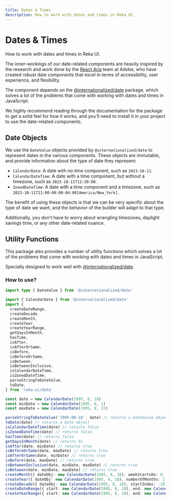 ```yaml
---
title: Dates & Times
description: How to work with dates and times in Reka UI.
---
```


# Dates & Times

<Description>
How to work with dates and times in Reka UI.
</Description>

<Callout type="tip">

The inner-workings of our date-related components are heavily inspired by the research and work done
by the [React Aria](https://react-spectrum.adobe.com/react-aria/) team at Adobe, who have created
robust date components that excel in terms of accessibility, user experience, and flexibility.

</Callout>

The component depends on the [@internationalized/date](https://react-spectrum.adobe.com/internationalized/date/index.html) package, which solves a lot of the problems that come with working with dates and times in JavaScript.

We highly recommend reading through the documentation for the package to get a solid feel for how it
works, and you'll need to install it in your project to use the date-related components.

<InstallationTabs value="@internationalized/date" />

## Date Objects

We use the `DateValue` objects provided by `@internationalized/date` to
represent dates in the various components. These objects are immutable, and provide information about
the type of date they represent:

- `CalendarDate`: A date with no time component, such as `2023-10-11`.
- `CalendarDateTime`: A date with a time component, but without a timezone, such as
  `2023-10-11T12:30:00`.
- `ZonedDateTime`: A date with a time component and a timezone, such as
  `2023-10-11T21:00:00:00-04:00[America/New_York]`.

The benefit of using these objects is that we can be very specific about the type of date we want,
and the behavior of the builder will adapt to that type.

Additionally, you don't have to worry about wrangling timezones, daylight savings time, or any other
date-related nuance.

## Utility Functions

This package also provides a number of utility functions which solves a lot of the problems that come with working with dates and times in JavaScript.

Specially designed to work well with [@internationalized/date](https://react-spectrum.adobe.com/internationalized/date/index.html).

### How to use?

```ts
import type { DateValue } from '@internationalized/date'

import { CalendarDate } from '@internationalized/date'
import {
  createDateRange,
  createDecade,
  createMonth,
  createYear,
  createYearRange,
  getDaysInMonth,
  hasTime,
  isAfter,
  isAfterOrSame,
  isBefore,
  isBeforeOrSame,
  isBetween,
  isBetweenInclusive,
  isCalendarDateTime,
  isZonedDateTime,
  parseStringToDateValue,
  toDate,
} from 'reka-ui/date'

const date = new CalendarDate(1995, 8, 18)
const minDate = new CalendarDate(1995, 8, 1)
const maxDate = new CalendarDate(1995, 8, 31)

parseStringToDateValue('1995-08-18', date) // returns a DateValue object
toDate(date) // returns a Date object
isCalendarDateTime(date) // returns false
isZonedDateTime(date) // returns false
hasTime(date) // returns false
getDaysInMonth(date) // returns 31
isAfter(date, minDate) // returns true
isBeforeOrSame(date, maxDate) // returns true
isAfterOrSame(date, minDate) // returns true
isBefore(date, maxDate) // returns true
isBetweenInclusive(date, minDate, maxDate) // returns true
isBetween(date, minDate, maxDate) // returns true
createMonth({ dateObj: new CalendarDate(1995, 8, 18), weekStartsOn: 0, locale: 'en', fixedWeeks: true }) // returns a grid of days as DateValue for the month, also containing the dateObj, plus an array of days for the month
createYear({ dateObj: new CalendarDate(1995, 8, 18), numberOfMonths: 2, pagedNavigation: true }) // returns an array of months as DateValue, centered around the dateObj taking into account the numberOfMonths and pagedNavigation when returning the months
createDecade({ dateObj: new CalendarDate(1995, 8, 18), startIndex: -10, endIndex: 10 }) // returns a decade centered around the dateObj
createDateRange({ start: new CalendarDate(1995, 8, 18), end: new CalendarDate(2005, 8, 18) }) // returns an array of dates as DateValue between the start and end date
createYearRange({ start: new CalendarDate(1995, 8, 18), end: new CalendarDate(2005, 8, 18) }) // returns an array of years as DateValue between the start and end date
```
